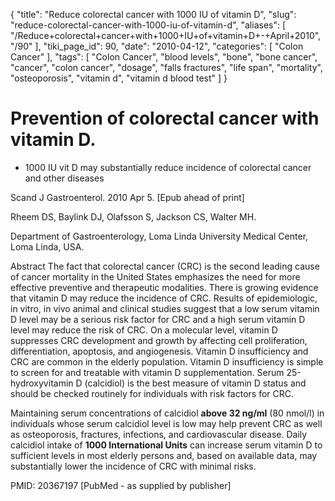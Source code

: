 {
    "title": "Reduce colorectal cancer with 1000 IU of vitamin D",
    "slug": "reduce-colorectal-cancer-with-1000-iu-of-vitamin-d",
    "aliases": [
        "/Reduce+colorectal+cancer+with+1000+IU+of+vitamin+D+-+April+2010",
        "/90"
    ],
    "tiki_page_id": 90,
    "date": "2010-04-12",
    "categories": [
        "Colon Cancer"
    ],
    "tags": [
        "Colon Cancer",
        "blood levels",
        "bone",
        "bone cancer",
        "cancer",
        "colon cancer",
        "dosage",
        "falls fractures",
        "life span",
        "mortality",
        "osteoporosis",
        "vitamin d",
        "vitamin d blood test"
    ]
}


# Prevention of colorectal cancer with vitamin D.

* 1000 IU vit D may substantially reduce incidence of colorectal cancer  and other diseases 

Scand J Gastroenterol. 2010 Apr 5. <span>[Epub ahead of print]</span>

Rheem DS, Baylink DJ, Olafsson S, Jackson CS, Walter MH.

Department of Gastroenterology, Loma Linda University Medical Center, Loma Linda, USA.

Abstract The fact that colorectal cancer (CRC) is the second leading cause of cancer mortality in the United States emphasizes the need for more effective preventive and therapeutic modalities. There is growing evidence that vitamin D may reduce the incidence of CRC. Results of epidemiologic, in vitro, in vivo animal and clinical studies suggest that a low serum vitamin D level may be a serious risk factor for CRC and a high serum vitamin D level may reduce the risk of CRC. On a molecular level, vitamin D suppresses CRC development and growth by affecting cell proliferation, differentiation, apoptosis, and angiogenesis. Vitamin D insufficiency and CRC are common in the elderly population. Vitamin D insufficiency is simple to screen for and treatable with vitamin D supplementation. Serum 25-hydroxyvitamin D (calcidiol) is the best measure of vitamin D status and should be checked routinely for individuals with risk factors for CRC. 

Maintaining serum concentrations of calcidiol  **above 32 ng/ml** (80 nmol/l) in individuals whose serum calcidiol level is low may help prevent CRC as well as osteoporosis, fractures, infections, and cardiovascular disease. Daily calcidiol intake of  **1000 International Units** can increase serum vitamin D to sufficient levels in most elderly persons and, based on available data, may substantially lower the incidence of CRC with minimal risks.

PMID: 20367197 <span>[PubMed - as supplied by publisher]</span>